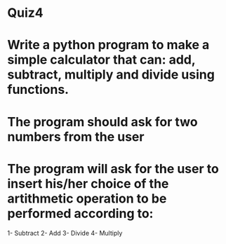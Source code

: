 # Quiz4
# Write a python program to make a simple calculator that can: add, subtract, multiply and divide using functions.
# The program should ask for two numbers from the user
# The program will ask for the user to insert his/her choice of the artithmetic operation to be performed according to:
  1- Subtract
  2- Add
  3- Divide 
  4- Multiply 
